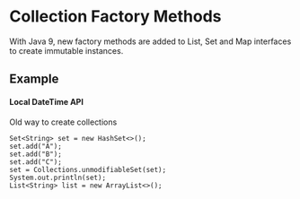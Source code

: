# Collection Factory Methods
With Java 9, new factory methods are added to List, Set and Map interfaces to create immutable instances.

## Example
#### Local DateTime API
Old way to create collections
```
Set<String> set = new HashSet<>();
set.add("A");
set.add("B");
set.add("C");
set = Collections.unmodifiableSet(set);
System.out.println(set);
List<String> list = new ArrayList<>();
```


